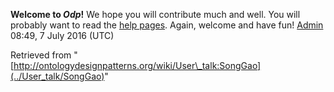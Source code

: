 __Welcome to _Odp_!__ We hope you will contribute much and well. 
You will probably want to read the [help pages](http://ontologydesignpatterns.org/wiki/Help:Contents "Help:Contents"). Again, welcome and have fun! [Admin](../User/ValentinaPresutti "User:ValentinaPresutti") 08:49, 7 July 2016 (UTC)





Retrieved from "[http://ontologydesignpatterns.org/wiki/User\_talk:SongGao](../User_talk/SongGao)"